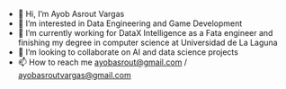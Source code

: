 - 👋 Hi, I’m Ayob Asrout Vargas
- 👀 I’m interested in Data Engineering and Game Development
- 🌱 I’m currently working for DataX Intelligence as a Fata engineer and finishing my degree in computer science at Universidad de La Laguna
- 💞️ I’m looking to collaborate on AI and data science projects
- 📫 How to reach me ayobasrout@gmail.com / ayobasroutvargas@gmail.com

<!---
AyobAsroutVargas/AyobAsroutVargas is a ✨ special ✨ repository because its `README.md` (this file) appears on your GitHub profile.
You can click the Preview link to take a look at your changes.
--->

